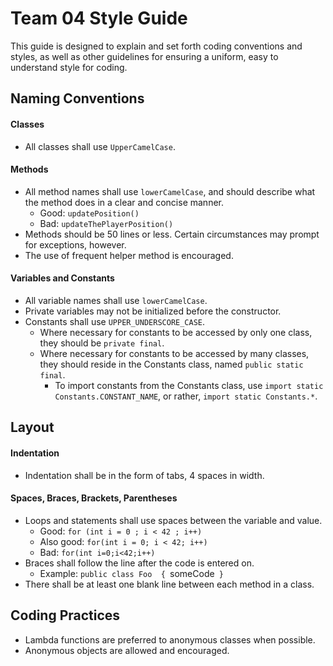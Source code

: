 # Team 04 Style Guide

This guide is designed to explain and set forth coding conventions and styles, as well as other guidelines for ensuring a uniform, easy to understand style for coding.

## Naming Conventions

#### Classes
- All classes shall use `UpperCamelCase`.

#### Methods
- All method names shall use `lowerCamelCase`, and should describe what the method does in a clear and concise manner.
  - Good: `updatePosition()`
  - Bad: `updateThePlayerPosition()`
- Methods should be 50 lines or less. Certain circumstances may prompt for exceptions, however.
- The use of frequent helper method is encouraged.

#### Variables and Constants
- All variable names shall use `lowerCamelCase`.
- Private variables may not be initialized before the constructor.
- Constants shall use `UPPER_UNDERSCORE_CASE`.
  - Where necessary for constants to be accessed by only one class, they should be `private final`.
  - Where necessary for constants to be accessed by many classes, they should reside in the Constants class, named `public static final`.
    - To import constants from the Constants class, use `import static Constants.CONSTANT_NAME`, or rather, `import static Constants.*`.

## Layout

#### Indentation
- Indentation shall be in the form of tabs, 4 spaces in width.

#### Spaces, Braces, Brackets, Parentheses
- Loops and statements shall use spaces between the variable and value.
  - Good: `for (int i = 0 ; i < 42 ; i++)`
  - Also good: `for(int i = 0; i < 42; i++)`
  - Bad: `for(int i=0;i<42;i++)`
- Braces shall follow the line after the code is entered on.
  - Example: `public class Foo 
  {
	`someCode`
  }`
- There shall be at least one blank line between each method in a class.

## Coding Practices

- Lambda functions are preferred to anonymous classes when possible.
- Anonymous objects are allowed and encouraged.
